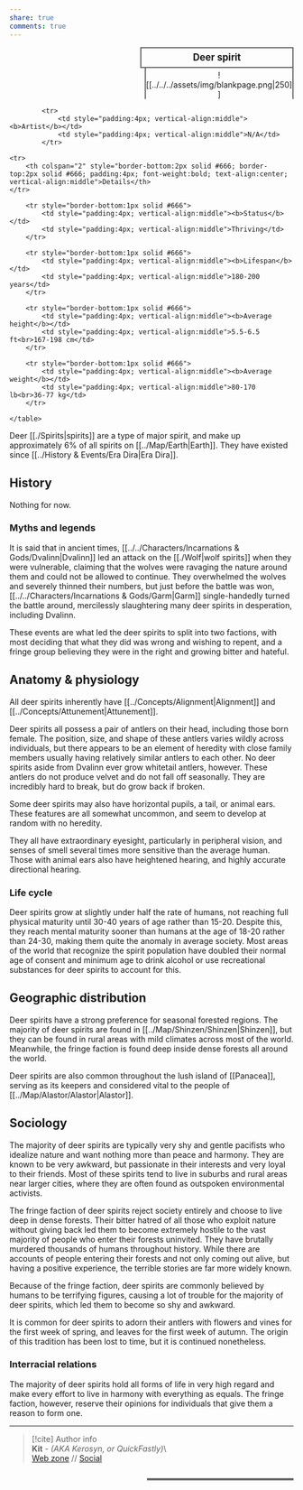 ```yaml
---  
share: true  
comments: true  
---  
```

  
<div>  
  <span style="float:right; width:260px; margin-left:14px; border:2px solid #666; line-height:1.5; font-size:larger; font-weight:bold; text-align:center; padding:4px">Deer spirit</span>  
  </div>  
  
  <span style="float:right; clear:right; width:260px; margin-left:14px; border-left:2px solid #666; border-right:2px solid #666; border-collapse:collapse; text-align:center; padding-top:4px">![[../../../assets/img/blankpage.png|250]]</span>  
  
  <div class="" style="float:right; clear:right">  
    <table class="" style="float:right; clear:right; width:260px; margin-left:14px; margin-bottom:7px; border:2px solid #666; border-collapse:collapse; line-height:1.5; font-size:small">  
			  
			<tr>  
				<td style="padding:4px; vertical-align:middle"><b>Artist</b></td>  
				<td style="padding:4px; vertical-align:middle">N/A</td>  
			</tr>  
	  
	<tr>  
		<th colspan="2" style="border-bottom:2px solid #666; border-top:2px solid #666; padding:4px; font-weight:bold; text-align:center; vertical-align:middle">Details</th>  
	</tr>  
	  
		<tr style="border-bottom:1px solid #666">  
			<td style="padding:4px; vertical-align:middle"><b>Status</b></td>  
			<td style="padding:4px; vertical-align:middle">Thriving</td>  
		</tr>  
	  
		<tr style="border-bottom:1px solid #666">  
			<td style="padding:4px; vertical-align:middle"><b>Lifespan</b></td>  
			<td style="padding:4px; vertical-align:middle">180-200 years</td>  
		</tr>  
	  
		<tr style="border-bottom:1px solid #666">  
			<td style="padding:4px; vertical-align:middle"><b>Average height</b></td>  
			<td style="padding:4px; vertical-align:middle">5.5-6.5 ft<br>167-198 cm</td>  
		</tr>  
		  
		<tr style="border-bottom:1px solid #666">  
			<td style="padding:4px; vertical-align:middle"><b>Average weight</b></td>  
			<td style="padding:4px; vertical-align:middle">80-170 lb<br>36-77 kg</td>  
		</tr>  
		  
    </table>  
  </div>  
  
Deer [[./Spirits|spirits]] are a type of major spirit, and make up approximately 6% of all spirits on [[../Map/Earth|Earth]]. They have existed since [[../History & Events/Era Dira|Era Dira]].  
  
## History  
  
Nothing for now.  
  
### Myths and legends  
  
It is said that in ancient times, [[../../Characters/Incarnations & Gods/Dvalinn|Dvalinn]] led an attack on the [[./Wolf|wolf spirits]] when they were vulnerable, claiming that the wolves were ravaging the nature around them and could not be allowed to continue. They overwhelmed the wolves and severely thinned their numbers, but just before the battle was won, [[../../Characters/Incarnations & Gods/Garm|Garm]] single-handedly turned the battle around, mercilessly slaughtering many deer spirits in desperation, including Dvalinn.  
  
These events are what led the deer spirits to split into two factions, with most deciding that what they did was wrong and wishing to repent, and a fringe group believing they were in the right and growing bitter and hateful.  
  
## Anatomy & physiology  
  
All deer spirits inherently have [[../Concepts/Alignment|Alignment]] and [[../Concepts/Attunement|Attunement]].  
  
Deer spirits all possess a pair of antlers on their head, including those born female. The position, size, and shape of these antlers varies wildly across individuals, but there appears to be an element of heredity with close family members usually having relatively similar antlers to each other. No deer spirits aside from Dvalinn ever grow whitetail antlers, however. These antlers do not produce velvet and do not fall off seasonally. They are incredibly hard to break, but do grow back if broken.  
  
Some deer spirits may also have horizontal pupils, a tail, or animal ears. These features are all somewhat uncommon, and seem to develop at random with no heredity.  
  
They all have extraordinary eyesight, particularly in peripheral vision, and senses of smell several times more sensitive than the average human. Those with animal ears also have heightened hearing, and highly accurate directional hearing.  
  
### Life cycle  
  
Deer spirits grow at slightly under half the rate of humans, not reaching full physical maturity until 30-40 years of age rather than 15-20. Despite this, they reach mental maturity sooner than humans at the age of 18-20 rather than 24-30, making them quite the anomaly in average society. Most areas of the world that recognize the spirit population have doubled their normal age of consent and minimum age to drink alcohol or use recreational substances for deer spirits to account for this.  
  
## Geographic distribution  
  
Deer spirits have a strong preference for seasonal forested regions. The majority of deer spirits are found in [[../Map/Shinzen/Shinzen|Shinzen]], but they can be found in rural areas with mild climates across most of the world. Meanwhile, the fringe faction is found deep inside dense forests all around the world.  
  
Deer spirits are also common throughout the lush island of [[Panacea]], serving as its keepers and considered vital to the people of [[../Map/Alastor/Alastor|Alastor]].  
  
## Sociology  
  
The majority of deer spirits are typically very shy and gentle pacifists who idealize nature and want nothing more than peace and harmony. They are known to be very awkward, but passionate in their interests and very loyal to their friends. Most of these spirits tend to live in suburbs and rural areas near larger cities, where they are often found as outspoken environmental activists.  
  
The fringe faction of deer spirits reject society entirely and choose to live deep in dense forests. Their bitter hatred of all those who exploit nature without giving back led them to become extremely hostile to the vast majority of people who enter their forests uninvited. They have brutally murdered thousands of humans throughout history. While there are accounts of people entering their forests and not only coming out alive, but having a positive experience, the terrible stories are far more widely known.  
  
Because of the fringe faction, deer spirits are commonly believed by humans to be terrifying figures, causing a lot of trouble for the majority of deer spirits, which led them to become so shy and awkward.  
  
It is common for deer spirits to adorn their antlers with flowers and vines for the first week of spring, and leaves for the first week of autumn. The origin of this tradition has been lost to time, but it is continued nonetheless.  
  
### Interracial relations  
  
The majority of deer spirits hold all forms of life in very high regard and make every effort to live in harmony with everything as equals. The fringe faction, however, reserve their opinions for individuals that give them a reason to form one.  
  
-----  
> [!cite] Author info  
> **Kit** - *(AKA Kerosyn, or QuickFastly)*\  
> [Web zone](https://kerosyn.link) // [Social](https://m.tripulse.link/@kit)